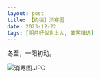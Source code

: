 ```yaml
---
layout: post
title: 【约稿】消寒图
date: 2023-12-22
tags: [明月好似世上人, 宴客精选]
---
```


冬至，一阳初动。

![消寒图.JPG](https://s2.loli.net/2023/12/25/x7VTKwfqFr6LGbi.jpg)